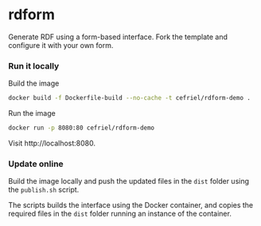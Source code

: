 # rdform

Generate RDF using a form-based interface.
Fork the template and configure it with your own form.

### Run it locally

Build the image
```sh
docker build -f Dockerfile-build --no-cache -t cefriel/rdform-demo .
```

Run the image
```sh
docker run -p 8080:80 cefriel/rdform-demo
```

Visit http://localhost:8080.

### Update online

Build the image locally and push the updated files in the `dist` folder using the `publish.sh` script.

The scripts builds the interface using the Docker container, and copies the required files in the `dist` folder running an instance of the container.
